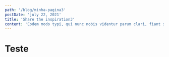 ```yaml
---
path: '/blog/minha-pagina3'
postDate: 'july 22, 2021'
title: 'Share the inspiration3'
content: 'Eodem modo typi, qui nunc nobis videntur parum clari, fiant sollemnes in futurum. Eodem modo typiZ, qui nunc nobis videntur parum. Ut wisi enim ad minim '
---
```

# Teste
